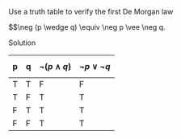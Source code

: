 Use a truth table to verify the first De Morgan law

$$\neg (p \wedge q) \equiv \neg p \vee \neg q.

Solution

|p|q|$$\neg (p \wedge q)$$|$$\neg p \vee \neg q$$|
|--|--|--|--|
|T|T|F|F|
|T|F|T|T|
|F|T|T|T|
|F|F|T|T|